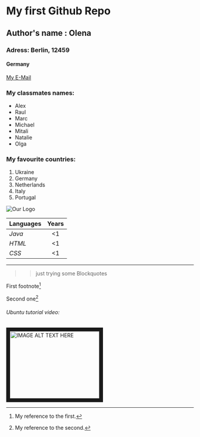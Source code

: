 # My first Github Repo
## Author's name : Olena
### Adress: Berlin, 12459
#### Germany
[My E-Mail](https://mail.google.com/mail/u/0/?ogbl#inbox)
### My classmates names:
* Alex
* Raul
* Marc
* Michael
* Mitali
* Natalie
* Olga
### My favourite countries:
1. Ukraine
2. Germany
3. Netherlands
4. Italy
5. Portugal
   
![Our Logo](https://cdn4.iconfinder.com/data/icons/logos-and-brands/512/181_Java_logo_logos-512.png "Our Logo")


| Languages | Years|
| --------- |:----:|
| *Java*    |  <1   |
| *HTML*    |  <1   |
| *CSS*     |  <1   |
****
>> just trying some Blockquotes

First footnote[^1]

Second one[^2]

[^1]: My reference to the first.
[^2]: My reference to the second.

###### Ubuntu tutorial video:


<a href="https://www.youtube.com/watch?v=D4WyNjt_hbQ
" target="_blank"><img src="http://img.youtube.com/vi/D4WyNjt_hbQ/0.jpg" 
alt="IMAGE ALT TEXT HERE" width="240" height="180" border="10" /></a>
